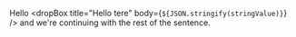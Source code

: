 Hello <dropBox title="Hello tere" body={``${JSON.stringify(stringValue)}``} /> and we're continuing with the rest of the sentence.
